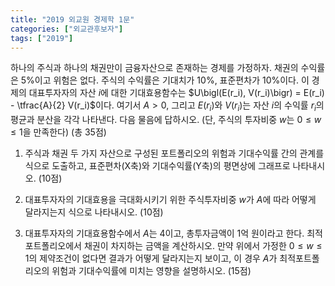 ```yaml
---
title: "2019 외교원 경제학 1문"
categories: ["외교관후보자"]
tags: ["2019"]
---
```


하나의 주식과 하나의 채권만이 금융자산으로 존재하는 경제를 가정하자. 채권의 수익률은 5%이고 위험은 없다. 주식의 수익률은 기대치가 10%, 표준편차가 10%이다. 이 경제의 대표투자자의 자산 $i$에 대한 기대효용함수는 $U\bigl(E(r_i), V(r_i)\bigr) = E(r_i) - \tfrac{A}{2} V(r_i)$이다. 여기서 $A > 0$, 그리고 $E(r_i)$와 $V(r_i)$는 자산 $i$의 수익률 $r_i$의 평균과 분산을 각각 나타낸다. 다음 물음에 답하시오. (단, 주식의 투자비중 $w$는 $0 \le w \le 1$을 만족한다) (총 35점)

1) 주식과 채권 두 가지 자산으로 구성된 포트폴리오의 위험과 기대수익률 간의 관계를 식으로 도출하고, 표준편차(X축)와 기대수익률(Y축)의 평면상에 그래프로 나타내시오. (10점)

2) 대표투자자의 기대효용을 극대화시키기 위한 주식투자비중 $w$가 $A$에 따라 어떻게 달라지는지 식으로 나타내시오. (10점)

3) 대표투자자의 기대효용함수에서 $A$는 4이고, 총투자금액이 1억 원이라고 한다. 최적포트폴리오에서 채권이 차지하는 금액을 계산하시오. 만약 위에서 가정한 $0 \le w \le 1$의 제약조건이 없다면 결과가 어떻게 달라지는지 보이고, 이 경우 $A$가 최적포트폴리오의 위험과 기대수익률에 미치는 영향을 설명하시오. (15점)
